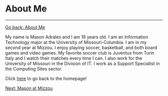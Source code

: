 # About Me
---

[Go back: About Me](README.md)

My name is Mason Adrales and I am 19 years old. I am an Information Technology major at the University of Missouri-Columbia. I am in my second year at Mizzou. I enjoy playing soccer, basketball, and both board games and video games. My favorite soccer club is Juventus from Turin Italy and I watch their matches every time I can. I also work for the University of Missouri in the Division of IT. I work as a Support Specialist in the Computing Sites sector.

Click [here](README.md) to go back to the homepage!
 
[Next: Mason at Mizzou](MasonatMizzou.md)
